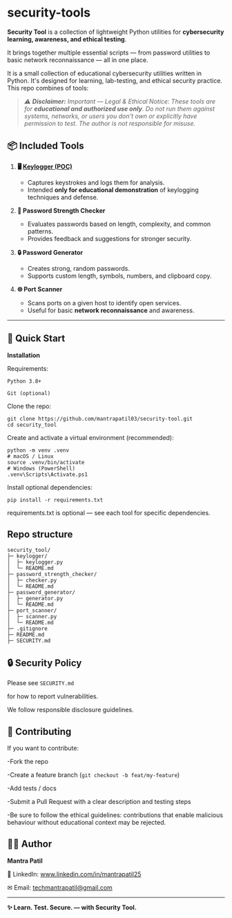 # security-tools

**Security Tool** is a collection of lightweight Python utilities for **cybersecurity learning, awareness, and ethical testing**.  

It brings together multiple essential scripts — from password utilities to basic network reconnaissance — all in one place.  


It is a small collection of educational cybersecurity utilities written in Python. It's designed for learning, lab-testing, and ethical security practice. This repo combines of tools:

>*⚠️ **Disclaimer:** Important — Legal & Ethical Notice: These tools are for **educational and authorized use only**.*
> *Do not run them against systems, networks, or users you don't own or explicitly have permission to test.*
> *The author is not responsible for misuse.*



## 📦 Included Tools

1. **🖥️ [Keylogger (POC)](simple_keylogger/)**  
   - Captures keystrokes and logs them for analysis.  
   - Intended **only for educational demonstration** of keylogging techniques and defense.  

2. **🔑 Password Strength Checker**  
   - Evaluates passwords based on length, complexity, and common patterns.  
   - Provides feedback and suggestions for stronger security.  

3. **🔒 Password Generator**  
   - Creates strong, random passwords.  
   - Supports custom length, symbols, numbers, and clipboard copy.  

4. **🌐 Port Scanner**  
   - Scans ports on a given host to identify open services.  
   - Useful for basic **network reconnaissance** and awareness.  

---

## 🚀 Quick Start

**Installation**

Requirements:

``Python 3.8+``

``Git (optional)``

Clone the repo:
```
git clone https://github.com/mantrapatil03/security-tool.git
cd security_tool
```

Create and activate a virtual environment (recommended):
```
python -m venv .venv
# macOS / Linux
source .venv/bin/activate
# Windows (PowerShell)
.venv\Scripts\Activate.ps1
```

Install optional dependencies:
```
pip install -r requirements.txt
```

requirements.txt is optional — see each tool for specific dependencies.

## Repo structure
```
security_tool/
├─ keylogger/
│  ├─ keylogger.py
│  └─ README.md
├─ password_strength_checker/
│  ├─ checker.py
│  └─ README.md
├─ password_generator/
│  ├─ generator.py
│  └─ README.md
├─ port_scanner/
│  ├─ scanner.py
│  └─ README.md
├─ .gitignore
├─ README.md        
├─ SECURITY.md

```

## 🔒 Security Policy

Please see `SECURITY.md`

for how to report vulnerabilities.
 
We follow responsible disclosure guidelines.

## 🤝 Contributing

If you want to contribute:

  -Fork the repo

  -Create a feature branch (`git checkout -b feat/my-feature`)

  -Add tests / docs

  -Submit a Pull Request with a clear description and testing steps

  -Be sure to follow the ethical guidelines: contributions that enable malicious behaviour without educational context may be rejected.






## 👨‍💻 Author

**Mantra Patil**

💼 LinkedIn: www.linkedin.com/in/mantrapatil25

✉ Email: techmantrapatil@gmail.com












---
**✨ Learn. Test. Secure. — with Security Tool.**
